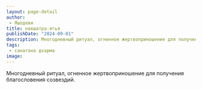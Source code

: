 ```yaml
---
layout: page-detail
author:
 - Яшодеви
title: накшатра-ягья
publishDate: "2024-09-01"
description: Многодневный ритуал, огненное жертвоприношение для получения благословения созвездий.
tags:
 - санатана дхарма
image: 
---
```


Многодневный ритуал, огненное жертвоприношение для получения благословения созвездий.

